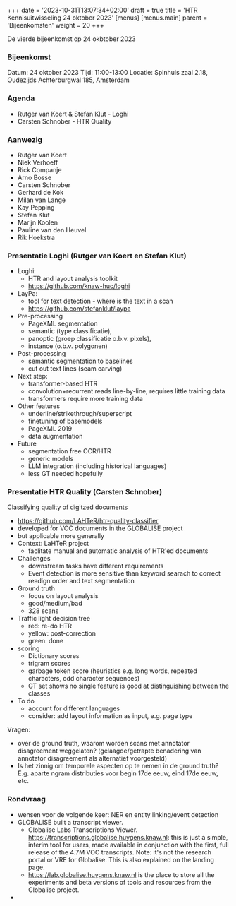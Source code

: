 +++
date = '2023-10-31T13:07:34+02:00'
draft = true
title = 'HTR Kennisuitwisseling 24 oktober 2023'
[menus]
  [menus.main]
    parent = 'Bijeenkomsten'
    weight = 20
+++

De vierde bijeenkomst op 24 okbtober 2023

### Bijeenkomst

Datum: 24 oktober 2023
Tijd: 11:00-13:00
Locatie: Spinhuis zaal 2.18, Oudezijds Achterburgwal 185, Amsterdam

### Agenda

- Rutger van Koert & Stefan Klut - Loghi
- Carsten Schnober - HTR Quality

<!--more-->

### Aanwezig

- Rutger van Koert
- Niek Verhoeff
- Rick Companje
- Arno Bosse
- Carsten Schnober
- Gerhard de Kok
- Milan van Lange
- Kay Pepping
- Stefan Klut
- Marijn Koolen
- Pauline van den Heuvel
- Rik Hoekstra


### Presentatie Loghi (Rutger van Koert en Stefan Klut)

- Loghi: 
    - HTR and layout analysis toolkit
    - https://github.com/knaw-huc/loghi
- LayPa: 
    - tool for text detection - where is the text in a scan
    - https://github.com/stefanklut/laypa
- Pre-processing
    - PageXML segmentation
    - semantic (type classificatie), 
    - panoptic (groep classificatie o.b.v. pixels), 
    - instance (o.b.v. polygonen)
- Post-processing
    - semantic segmentation to baselines
    - cut out text lines (seam carving)
- Next step:
    - transformer-based HTR
    - convolution+recurrent reads line-by-line, requires little training data
    - transformers require more training data
- Other features
    - underline/strikethrough/superscript
    - finetuning of basemodels
    - PageXML 2019
    - data augmentation
- Future
    - segmentation free OCR/HTR
    - generic models
    - LLM integration (including historical languages)
    - less GT needed hopefully



### Presentatie HTR Quality (Carsten Schnober)

Classifying quality of digitzed documents
- https://github.com/LAHTeR/htr-quality-classifier
- developed for VOC documents in the GLOBALISE project
- but applicable more generally
- Context: LaHTeR project
    - faclitate manual and automatic analysis of HTR'ed documents
- Challenges
    - downstream tasks have different requirements
    - Event detection is more sensitive than keyword searach to correct readign order and text segmentation 
- Ground truth
    - focus on layout analysis
    - good/medium/bad
    - 328 scans
- Traffic light decision tree
    - red: re-do HTR
    - yellow: post-correction
    - green: done
- scoring
    - Dictionary scores
    - trigram scores
    - garbage token score (heuristics e.g. long words, repeated characters, odd character sequences)
    - GT set shows no single feature is good at distinguishing between the classes
- To do
    - account for different languages
    - consider: add layout information as input, e.g. page type


Vragen:
- over de ground truth, waarom worden scans met annotator disagreement weggelaten? (gelaagde/getrapte benadering van annotator disagreement als alternatief voorgesteld)
- Is het zinnig om temporele aspecten op te nemen in de ground truth? E.g. aparte ngram distributies voor begin 17de eeuw, eind 17de eeuw, etc. 

### Rondvraag

- wensen voor de volgende keer: NER en entity linking/event detection
- GLOBALISE built a transcript viewer.
    - Globalise Labs Transcriptions Viewer. https://transcriptions.globalise.huygens.knaw.nl: this is just a simple, interim tool for users, made available in conjunction with the first, full release of the 4.7M VOC transcripts. Note: it's not the research portal or VRE for Globalise. This is also explained on the landing page. 
    - https://lab.globalise.huygens.knaw.nl is the place to store all the experiments and beta versions of tools and resources from the Globalise project.
- 



